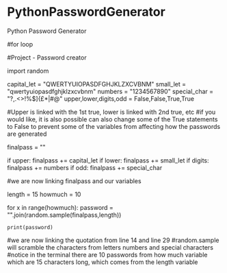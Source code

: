 # PythonPasswordGenerator
Python Password Generator

#for loop

#Project - Password creator


import random


capital_let = "QWERTYUIOPASDFGHJKLZXCVBNM"
small_let = "qwertyuiopasdfghjklzxcvbnm"
numbers = "1234567890"
special_char = "?,.<>!%$]{£*|#@"
upper,lower,digits,odd = False,False,True,True

#Upper is linked with the 1st true, lower is linked with 2nd true, etc
#if you would like, it is also possible can also change some of the True statements to False to prevent some of the variables from   affecting how the passwords are generated


finalpass = ""


if upper:
    finalpass += capital_let
if lower:
    finalpass += small_let
if digits:
    finalpass += numbers
if odd:
    finalpass += special_char

#we are now linking finalpass and our variables

length = 15
howmuch = 10


for x in range(howmuch):
    password = "".join(random.sample(finalpass,length))
    
    print(password)
#we are now linking the quotation from line 14 and line 29
#random.sample will scramble the characters from letters numbers and special characters
#notice in the terminal there are 10 passwords from how much variable which are 15 characters long, which comes from the length variable
